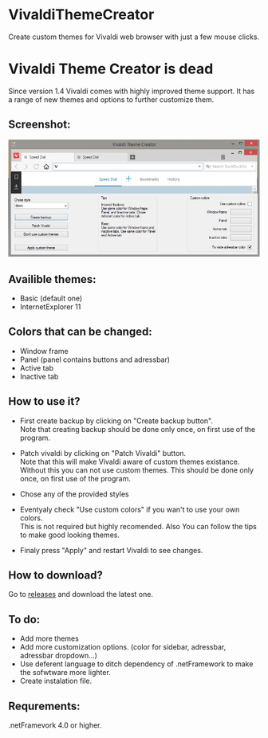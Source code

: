 # VivaldiThemeCreator
Create custom themes for Vivaldi web browser with just a few mouse clicks.

# Vivaldi Theme Creator is dead
Since version 1.4 Vivaldi comes with highly improved theme support. It has a range of new themes and options to further customize them.

## Screenshot:
![Screenhot of Vivaldi Theme Creator](/Images/VivaldiThemeCreatorScreenShot.jpg)

## Availible themes:
- Basic (default one)
- InternetExplorer 11

## Colors that can be changed:
- Window frame
- Panel (panel contains buttons and adressbar)
- Active tab
- Inactive tab

## How to use it?
- First create backup by clicking on "Create backup button". 
</br>Note that creating backup should be done only once, on first use of the program.

- Patch vivaldi by clicking on "Patch Vivaldi" button.
<br>Note that this will make Vivaldi aware of custom themes existance. Without this you can not use custom themes. This should be done only once, on first use of the program.

- Chose any of the provided styles

- Eventyaly check "Use custom colors" if you wan't to use your own colors.
</br>This is not required but highly recomended. Also You can follow the tips to make good looking themes.

- Finaly press "Apply" and restart Vivaldi to see changes.

## How to download?
Go to [releases](https://github.com/bokiscout/VivaldiThemeCreator/releases/) and download the latest one.

## To do:
- Add more themes
- Add more customization options. (color for sidebar, adressbar, adressbar dropdown...)
- Use deferent language to ditch dependency of .netFramework to make the sofwtware more lighter.
- Create instalation file.

## Requrements:
.netFramevork 4.0 or higher.
